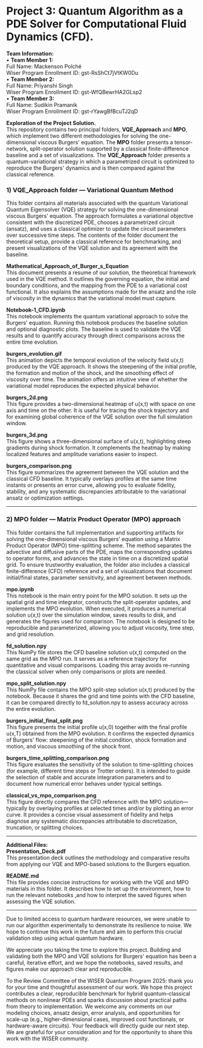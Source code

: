 # Project 3: Quantum Algorithm as a PDE Solver for Computational Fluid Dynamics (CFD).

**Team Information:**  
• **Team Member 1:**  
Full Name: Mackenson Polché  
Wiser Program Enrollment ID: gst-RsShCt7jVtKW0Du  
• **Team Member 2:**  
Full Name: Priyanshi Singh  
Wiser Program Enrollment ID: gst-WfQBewrHA2GLsp2  
• **Team Member 3:**  
Full Name: Sudikin Pramanik  
Wiser Program Enrollment ID: gst-rYawgBfBcuTJ2qD  

**Exploration of the Project Solution.**  
This repository contains two principal folders, **VQE_Approach** and **MPO**, which implement two different methodologies for solving the one-dimensional viscous Burgers' equation. The **MPO** folder presents a tensor-network, split-operator solution supported by a classical finite-difference baseline and a set of visualizations. The **VQE_Approach** folder presents a quantum-variational strategy in which a parametrized circuit is optimized to reproduce the Burgers' dynamics and is then compared against the classical reference.  

### **1) VQE_Approach folder — Variational Quantum Method**  
This folder contains all materials associated with the quantum Variational Quantum Eigensolver (VQE) strategy for solving the one-dimensional viscous Burgers' equation. The approach formulates a variational objective consistent with the discretized PDE, chooses a parametrized circuit (ansatz), and uses a classical optimizer to update the circuit parameters over successive time steps. The contents of the folder document the theoretical setup, provide a classical reference for benchmarking, and present visualizations of the VQE solution and its agreement with the baseline. 

**Mathematical_Approach_of_Burger_s_Equation**  
This document presents a resume of our solution, the theoretical framework used in the VQE method. It outlines the governing equation, the initial and boundary conditions, and the mapping from the PDE to a variational cost functional. It also explains the assumptions made for the ansatz and the role of viscosity in the dynamics that the variational model must capture.  

**Notebook-1_CFD.ipynb**  
This notebook implements the quantum variational approach to solve the Burgers' equation. Running this notebook produces the baseline solution and optional diagnostic plots. The baseline is used to validate the VQE results and to quantify accuracy through direct comparisons across the entire time evolution.  

**burgers_evolution.gif**  
This animation depicts the temporal evolution of the velocity field u(x,t) produced by the VQE approach. It shows the steepening of the initial profile, the formation and motion of the shock, and the smoothing effect of viscosity over time. The animation offers an intuitive view of whether the variational model reproduces the expected physical behavior.  

**burgers_2d.png**  
This figure provides a two-dimensional heatmap of u(x,t) with space on one axis and time on the other. It is useful for tracing the shock trajectory and for examining global coherence of the VQE solution over the full simulation window.  

**burgers_3d.png**  
This figure shows a three-dimensional surface of u(x,t), highlighting steep gradients during shock formation. It complements the heatmap by making localized features and amplitude variations easier to inspect.  

**burgers_comparison.png**  
This figure summarizes the agreement between the VQE solution and the classical CFD baseline. It typically overlays profiles at the same time instants or presents an error curve, allowing you to evaluate fidelity, stability, and any systematic discrepancies attributable to the variational ansatz or optimization settings.  

---

### **2) MPO folder — Matrix Product Operator (MPO) approach**  
This folder contains the full implementation and supporting artifacts for solving the one-dimensional viscous Burgers' equation using a Matrix Product Operator (MPO) time-splitting scheme. The method separates the advective and diffusive parts of the PDE, maps the corresponding updates to operator forms, and advances the state in time on a discretized spatial grid. To ensure trustworthy evaluation, the folder also includes a classical finite-difference (CFD) reference and a set of visualizations that document initial/final states, parameter sensitivity, and agreement between methods.  

**mpo.ipynb**  
This notebook is the main entry point for the MPO solution. It sets up the spatial grid and time integrator, constructs the split-operator updates, and implements the MPO evolution. When executed, it produces a numerical solution u(x,t) over the simulation window, saves results to disk, and generates the figures used for comparison. The notebook is designed to be reproducible and parameterized, allowing you to adjust viscosity, time step, and grid resolution.  

**fd_solution.npy**  
This NumPy file stores the CFD baseline solution u(x,t) computed on the same grid as the MPO run. It serves as a reference trajectory for quantitative and visual comparisons. Loading this array avoids re-running the classical solver when only comparisons or plots are needed.  

**mpo_split_solution.npy**  
This NumPy file contains the MPO split-step solution u(x,t) produced by the notebook. Because it shares the grid and time points with the CFD baseline, it can be compared directly to fd_solution.npy to assess accuracy across the entire evolution.  

**burgers_initial_final_split.png**  
This figure presents the initial profile u(x,0) together with the final profile u(x,T) obtained from the MPO evolution. It confirms the expected dynamics of Burgers' flow: steepening of the initial condition, shock formation and motion, and viscous smoothing of the shock front.  

**burgers_time_splitting_comparison.png**  
This figure evaluates the sensitivity of the solution to time-splitting choices (for example, different time steps or Trotter orders). It is intended to guide the selection of stable and accurate integration parameters and to document how numerical error behaves under typical settings.  

**classical_vs_mpo_comparison.png**  
This figure directly compares the CFD reference with the MPO solution—typically by overlaying profiles at selected times and/or by plotting an error curve. It provides a concise visual assessment of fidelity and helps diagnose any systematic discrepancies attributable to discretization, truncation, or splitting choices.  

---

**Additional Files:**  
**Presentation_Deck.pdf**  
This presentation deck outlines the methodology and comparative results from applying our VQE and MPO-based solutions to the Burgers equation.  

**README.md**  
This file provides concise instructions for working with the VQE and MPO materials in this folder. It describes how to set up the environment, how to run the relevant notebooks ,and how to interpret the saved figures when assessing the VQE solution.  

---

Due to limited access to quantum hardware resources, we were unable to run our algorithm experimentally to demonstrate its resilience to noise. We hope to continue this work in the future and aim to perform this crucial validation step using actual quantum hardware.  

We appreciate you taking the time to explore this project. Building and validating both the MPO and VQE solutions for Burgers' equation has been a careful, iterative effort, and we hope the notebooks, saved results, and figures make our approach clear and reproducible.  

To the Review Committee of the WISER Quantum Program 2025: thank you for your time and thoughtful assessment of our work. We hope this project contributes a clear, reproducible benchmark for hybrid quantum–classical methods on nonlinear PDEs and sparks discussion about practical paths from theory to implementation. We welcome any comments on our modeling choices, ansatz design, error analysis, and opportunities for scale-up (e.g., higher-dimensional cases, improved cost functionals, or hardware-aware circuits). Your feedback will directly guide our next step. We are grateful for your consideration and for the opportunity to share this work with the WISER community.
